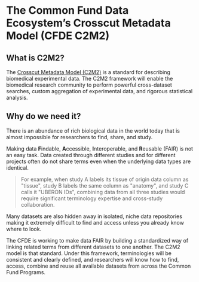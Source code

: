 # The Common Fund Data Ecosystem’s Crosscut Metadata Model (CFDE C2M2)

## What is C2M2?
The [Crosscut Metadata Model (C2M2)](https://nih-cfde.org/product/c2m2-glossary/#user-content-c2m2) is a standard for describing biomedical experimental data. The C2M2 framework will enable the biomedical research community to perform powerful cross-dataset searches, custom aggregation of experimental data, and rigorous statistical analysis.

## Why do we need it?

There is an abundance of rich biological data in the world today that is almost impossible for researchers to find, share, and study.

Making data **F**indable, **A**ccessible, **I**nteroperable, and **R**eusable (FAIR) is not an easy task. Data created through different studies and for different projects often do not share terms even when the underlying data types are identical.

> For example, when study A labels its tissue of origin data column as "tissue", study B labels the same column as "anatomy", and study C calls it "UBERON IDs", combining data from all three studies would require significant terminology expertise and cross-study collaboration.

Many datasets are also hidden away in isolated, niche data repositories making it extremely difficult to find and access unless you already know where to look.

The CFDE is working to make data FAIR by building a standardized way of linking related terms from different datasets to one another. The C2M2 model is that standard. Under this framework, terminologies will be consistent and clearly defined, and researchers will know how to find, access, combine and reuse all available datasets from across the Common Fund Programs.